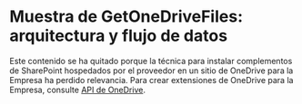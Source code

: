 
# Muestra de GetOneDriveFiles: arquitectura y flujo de datos

Este contenido se ha quitado porque la técnica para instalar complementos de SharePoint hospedados por el proveedor en un sitio de OneDrive para la Empresa ha perdido relevancia. Para crear extensiones de OneDrive para la Empresa, consulte  [API de OneDrive](https://dev.onedrive.com/).
  
    
    

